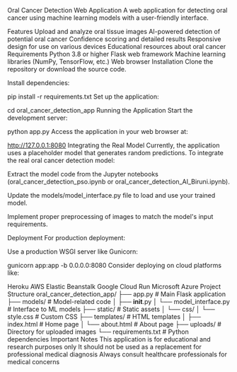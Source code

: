 Oral Cancer Detection Web Application
A web application for detecting oral cancer using machine learning models with a user-friendly interface.

Features
Upload and analyze oral tissue images
AI-powered detection of potential oral cancer
Confidence scoring and detailed results
Responsive design for use on various devices
Educational resources about oral cancer
Requirements
Python 3.8 or higher
Flask web framework
Machine learning libraries (NumPy, TensorFlow, etc.)
Web browser
Installation
Clone the repository or download the source code.

Install dependencies:

pip install -r requirements.txt
Set up the application:

cd oral_cancer_detection_app
Running the Application
Start the development server:

python app.py
Access the application in your web browser at:

http://127.0.0.1:8080
Integrating the Real Model
Currently, the application uses a placeholder model that generates random predictions. To integrate the real oral cancer detection model:

Extract the model code from the Jupyter notebooks (oral_cancer_detection_pso.ipynb or oral_cancer_detection_AI_Biruni.ipynb).

Update the models/model_interface.py file to load and use your trained model.

Implement proper preprocessing of images to match the model's input requirements.

Deployment
For production deployment:

Use a production WSGI server like Gunicorn:

gunicorn app:app -b 0.0.0.0:8080
Consider deploying on cloud platforms like:

Heroku
AWS Elastic Beanstalk
Google Cloud Run
Microsoft Azure
Project Structure
oral_cancer_detection_app/
├── app.py                  # Main Flask application
├── models/                 # Model-related code
│   ├── __init__.py
│   └── model_interface.py  # Interface to ML models
├── static/                 # Static assets
│   └── css/
│       └── style.css       # Custom CSS
├── templates/              # HTML templates
│   ├── index.html          # Home page
│   └── about.html          # About page
├── uploads/                # Directory for uploaded images
└── requirements.txt        # Python dependencies
Important Notes
This application is for educational and research purposes only
It should not be used as a replacement for professional medical diagnosis
Always consult healthcare professionals for medical concerns
